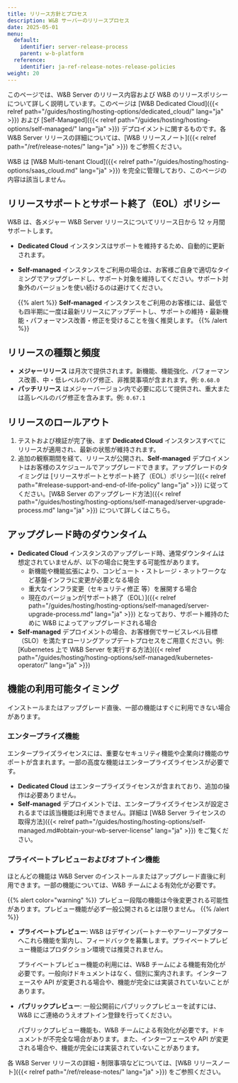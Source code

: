 ```yaml
---
title: リリース方針とプロセス
description: W&B サーバーのリリースプロセス
date: 2025-05-01
menu:
  default:
    identifier: server-release-process
    parent: w-b-platform
  reference:
    identifier: ja-ref-release-notes-release-policies
weight: 20
---
```


このページでは、W&B Server のリリース内容および W&B のリリースポリシーについて詳しく説明しています。このページは [W&B Dedicated Cloud]({{< relref path="/guides/hosting/hosting-options/dedicated_cloud/" lang="ja" >}}) および [Self-Managed]({{< relref path="/guides/hosting/hosting-options/self-managed/" lang="ja" >}}) デプロイメントに関するものです。各 W&B Server リリースの詳細については、[W&B リリースノート]({{< relref path="/ref/release-notes/" lang="ja" >}}) をご参照ください。

W&B は [W&B Multi-tenant Cloud]({{< relref path="/guides/hosting/hosting-options/saas_cloud.md" lang="ja" >}}) を完全に管理しており、このページの内容は該当しません。

## リリースサポートとサポート終了（EOL）ポリシー
W&B は、各メジャー W&B Server リリースについてリリース日から 12 ヶ月間サポートします。
- **Dedicated Cloud** インスタンスはサポートを維持するため、自動的に更新されます。
- **Self-managed** インスタンスをご利用の場合は、お客様ご自身で適切なタイミングでアップグレードし、サポート対象を維持してください。サポート対象外のバージョンを使い続けるのは避けてください。

  {{% alert %}}
  **Self-managed** インスタンスをご利用のお客様には、最低でも四半期に一度は最新リリースにアップデートし、サポートの維持・最新機能・パフォーマンス改善・修正を受けることを強く推奨します。
  {{% /alert %}}

## リリースの種類と頻度
- **メジャーリリース** は月次で提供されます。新機能、機能強化、パフォーマンス改善、中・低レベルのバグ修正、非推奨事項が含まれます。例: `0.68.0`
- **パッチリリース** はメジャーバージョン内で必要に応じて提供され、重大または高レベルのバグ修正を含みます。例: `0.67.1`

## リリースのロールアウト
1. テストおよび検証が完了後、まず **Dedicated Cloud** インスタンスすべてにリリースが適用され、最新の状態が維持されます。
1. 追加の観察期間を経て、リリースが公開され、**Self-managed** デプロイメントはお客様のスケジュールでアップグレードできます。アップグレードのタイミングは [リリースサポートとサポート終了（EOL）ポリシー]({{< relref path="#release-support-and-end-of-life-policy" lang="ja" >}}) に従ってください。[W&B Server のアップグレード方法]({{< relref path="/guides/hosting/hosting-options/self-managed/server-upgrade-process.md" lang="ja" >}}) について詳しくはこちら。

## アップグレード時のダウンタイム
- **Dedicated Cloud** インスタンスのアップグレード時、通常ダウンタイムは想定されていませんが、以下の場合に発生する可能性があります。
  - 新機能や機能拡張により、コンピュート・ストレージ・ネットワークなど基盤インフラに変更が必要となる場合
  - 重大なインフラ変更（セキュリティ修正 等）を展開する場合
  - 現在のバージョンが[サポート終了（EOL）]({{< relref path="/guides/hosting/hosting-options/self-managed/server-upgrade-process.md" lang="ja" >}}) となっており、サポート維持のために W&B によってアップグレードされる場合
- **Self-managed** デプロイメントの場合、お客様側でサービスレベル目標（SLO）を満たすローリングアップデートプロセスをご用意ください。例: [Kubernetes 上で W&B Server を実行する方法]({{< relref path="/guides/hosting/hosting-options/self-managed/kubernetes-operator/" lang="ja" >}})

## 機能の利用可能タイミング
インストールまたはアップグレード直後、一部の機能はすぐに利用できない場合があります。

### エンタープライズ機能
エンタープライズライセンスには、重要なセキュリティ機能や企業向け機能のサポートが含まれます。一部の高度な機能はエンタープライズライセンスが必要です。

- **Dedicated Cloud** はエンタープライズライセンスが含まれており、追加の操作は必要ありません。
- **Self-managed** デプロイメントでは、エンタープライズライセンスが設定されるまでは該当機能は利用できません。詳細は [W&B Server ライセンスの取得方法]({{< relref path="/guides/hosting/hosting-options/self-managed.md#obtain-your-wb-server-license" lang="ja" >}}) をご覧ください。

### プライベートプレビューおよびオプトイン機能
ほとんどの機能は W&B Server のインストールまたはアップグレード直後に利用できます。一部の機能については、W&B チームによる有効化が必要です。

{{% alert color="warning" %}}
プレビュー段階の機能は今後変更される可能性があります。プレビュー機能が必ず一般公開されるとは限りません。
{{% /alert %}}

- **プライベートプレビュー**: W&B はデザインパートナーやアーリーアダプターへこれら機能を案内し、フィードバックを募集します。プライベートプレビュー機能はプロダクション環境では推奨されません。

    プライベートプレビュー機能の利用には、W&B チームによる機能有効化が必要です。一般向けドキュメントはなく、個別に案内されます。インターフェースや API が変更される場合や、機能が完全には実装されていないことがあります。
- **パブリックプレビュー**: 一般公開前にパブリックプレビューを試すには、W&B にご連絡のうえオプトイン登録を行ってください。

    パブリックプレビュー機能も、W&B チームによる有効化が必要です。ドキュメントが不完全な場合があります。また、インターフェースや API が変更される場合や、機能が完全には実装されていないことがあります。

各 W&B Server リリースの詳細・制限事項などについては、[W&B リリースノート]({{< relref path="/ref/release-notes/" lang="ja" >}}) をご参照ください。
